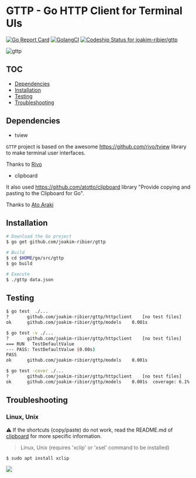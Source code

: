 # GTTP - Go HTTP Client for Terminal UIs

[![Go Report Card](https://goreportcard.com/badge/github.com/joakim-ribier/gttp)](https://goreportcard.com/report/github.com/joakim-ribier/gttp)
[![GolangCI](https://golangci.com/badges/github.com/golangci/golangci-lint.svg)](https://golangci.com)
[![Codeship Status for joakim-ribier/gttp](https://app.codeship.com/projects/99326050-2b1a-0137-1c6f-3219270c09ea/status?branch=master)](https://app.codeship.com/projects/331117)

![gttp](/resources/gttp.gif)

## TOC

* [Dependencies](#dependencies)
* [Installation](#installation)
* [Testing](#testing)
* [Troubleshooting](#troubleshooting)

## Dependencies

* tview

`GTTP` project is based on the awesome https://github.com/rivo/tview library to make terminal user interfaces.

Thanks to [Rivo](https://github.com/rivo)

* clipboard

It also used https://github.com/atotto/clipboard library "Provide copying and pasting to the Clipboard for Go".

Thanks to [Ato Araki](https://github.com/atotto)

## Installation

```bash
# Download the Go project
$ go get github.com/joakim-ribier/gttp

# Build
$ cd $HOME/go/src/gttp
$ go build

# Execute
$ ./gttp data.json
```

## Testing

```bash
$ go test  ./...
?   	github.com/joakim-ribier/gttp/httpclient	[no test files]
ok  	github.com/joakim-ribier/gttp/models	0.001s
```
```bash
$ go test -v ./...
?   	github.com/joakim-ribier/gttp/httpclient	[no test files]
=== RUN   TestDefaultValue
--- PASS: TestDefaultValue (0.00s)
PASS
ok  	github.com/joakim-ribier/gttp/models	0.001s
```
```bash
$ go test -cover ./...
?   	github.com/joakim-ribier/gttp/httpclient	[no test files]
ok  	github.com/joakim-ribier/gttp/models	0.001s	coverage: 6.1% of statements
```

## Troubleshooting

### Linux, Unix

:warning:
If the shortcuts (copy/paste) do not work, read the README.md of [clipboard](https://github.com/atotto/clipboard) for more specific information.

> Linux, Unix (requires 'xclip' or 'xsel' command to be installed)

```bash
$ sudo apt install xclip
```

![](https://media0.giphy.com/media/1XgIXQEzBu6ZWappVu/giphy.gif)
